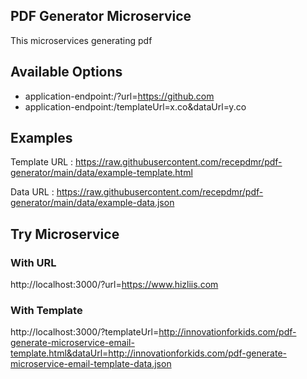## PDF Generator Microservice

This microservices generating pdf
## Available Options
    
- application-endpoint:/?url=https://github.com
- application-endpoint:/templateUrl=x.co&dataUrl=y.co


## Examples

Template URL : https://raw.githubusercontent.com/recepdmr/pdf-generator/main/data/example-template.html 

Data URL : https://raw.githubusercontent.com/recepdmr/pdf-generator/main/data/example-data.json

## Try Microservice

### With URL

http://localhost:3000/?url=https://www.hizliis.com

### With Template
http://localhost:3000/?templateUrl=http://innovationforkids.com/pdf-generate-microservice-email-template.html&dataUrl=http://innovationforkids.com/pdf-generate-microservice-email-template-data.json